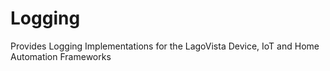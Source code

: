 # Logging
Provides Logging Implementations for the LagoVista Device, IoT and Home Automation Frameworks
